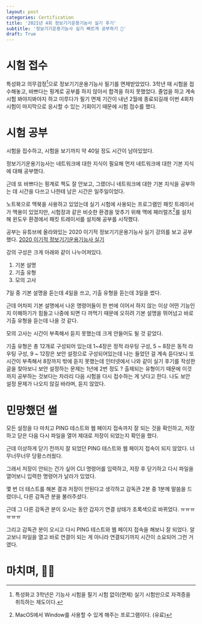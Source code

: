 ```yaml
---
layout: post
categories: Certification
title: '2021년 4회 정보기기운용기능사 실기 후기'
subtitle: '정보기기운용기능사 실기 빠르게 공부하기 🔗'
draft: True
---
```


# 시험 접수

특성화고 의무검정[^1]으로 정보기기운용기능사 필기를 면제받았었다. 3학년 때 시험을 접수해놓고, 바쁘다는 핑계로 공부를 하지 않아서 합격을 하지 못했었다.
졸업을 하고 계속 시험 봐야지봐야지 하고 미루다가 필기 면제 기간이 내년 2월에 종료되길래 이번 4회차 시험이 마지막으로 응시할 수 있는 기회이기 때문에 시험 접수를 했다.

# 시험 공부

시험을 접수하고, 시험을 보기까지 약 40일 정도 시간이 남아있었다.

정보기기운용기능사는 네트워크에 대한 지식이 필요해 먼저 네트워크에 대한 기본 지식에 대해 공부했다.

근데 또 바쁘다는 핑계로 책도 잘 안보고, 그랬더니 네트워크에 대한 기본 지식을 공부하는 데 시간을 다쓰고 나한테 남은 시간은 일주일이었다.

노트북으로 맥북을 사용하고 있었는데 실기 시험에 사용되는 프로그램인 패킷 트레이서가 맥용이 있었지만, 시험장과 같은 비슷한 환경을 맞추기 위해 맥에 패러럴즈[^2]를 설치해 윈도우 환경에서 패킷 트레이서를 설치해 공부를 시작했다.

공부는 유튜브에 올라와있는 2020 이기적 정보기기운용기능사 실기 강의를 보고 공부했다.
[2020 이기적 정보기기운용기능사 실기](https://www.youtube.com/playlist?list=PL6i7rGeEmTvoAOyruGbocfp02xcZxsW3O)

강의 구성은 크게 아래와 같이 나누어져있다.
1. 기본 설명
2. 기출 유형
3. 모의 고사

7일 중 기본 설명을 듣는데 4일을 쓰고, 기출 유형을 듣는데 3일을 썼다.

근데 어차피 기본 설명에서 나온 명령어들이 한 번에 이어서 하지 않는 이상 어떤 기능인지 이해하기가 힘들고 나중에 되면 다 까먹기 때문에 오히려 기본 설명을 뛰어넘고 바로 기출 유형을 듣는데 나을 것 같다.

모의 고사는 시간이 부족해서 듣지 못했는데 크게 안들어도 될 것 같았다.

기출 유형은 총 12개로 구성되어 있는데 1~4장은 정적 라우팅 구성, 5 ~ 8장은 동적 라우팅 구성, 9 ~ 12장은 보안 설정으로 구성되어있는데
나는 들었던 걸 계속 듣다보니 또 시간이 부족해서 8장까지 밖에 듣지 못했는데 인터넷에서 나와 같이 실기 후기를 작성한 글을 찾아보니 보안 설정하는 문제는 1년에 2번 정도 ? 출제되는 유형이기 때문에 이것까지 공부하는 것보다는 차라리 다음 시험을 다시 접수하는 게 낫다고 한다.
나도 보안 설정 문제가 나오지 않길 바라며, 듣지 않았다.

# 민망했던 썰

모든 설정을 다 마치고 PING 테스트와 웹 페이지 접속까지 잘 되는 것을 확인하고, 저장하고 닫은 다음 다시 파일을 열어 제대로 저장이 되었는지 확인을 했다.

근데 이상하게 닫기 전까지 잘 되었던 PING 테스트와 웹 페이지 접속이 되지 않았다. 너무너무너무 당황스러웠다.

그래서 저장이 안되는 건가 싶어 CLI 명령어를 입력하고, 저장 후 닫기하고 다시 파일을 열어보니 입력한 명령어가 날라가 있었다.

몇 번 더 테스트를 해본 결과 저장이 안된다고 생각하고 감독관 2분 중 1분께 말씀을 드렸더니, 다른 감독관 분을 불러주셨다.

근데 그 다른 감독관 분이 오시는 동안 갑자기 연결 상태가 초록색으로 바뀌었다. ㅠㅠㅠㅠㅠㅠ

그리고 감독관 분이 오시고 다시 PING 테스트와 웹 페이지 접속을 해보니 잘 되었다.
알고보니 파일을 열고 바로 연결이 되는 게 아니라 연결되기까지 시간이 소요되어 그런 거 였다.

# 마치며, 🙇🏻

[^1]: 특성화고 3학년은 기능사 시험을 필기 시험 없이(면제) 실기 시험만으로 자격증을 취득하는 제도이다.
[^2]: MacOS에서 Window를 사용할 수 있게 해주는 프로그램이다. (유료)
